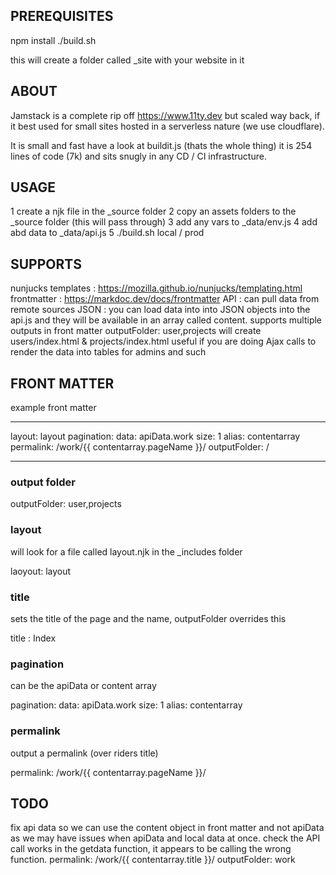 ## PREREQUISITES

npm install
./build.sh

this will create a folder called \_site with your website in it

## ABOUT

Jamstack is a complete rip off https://www.11ty.dev but scaled way back, if it best used
for small sites hosted in a serverless nature (we use cloudflare).

It is small and fast have a look at buildit.js (thats the whole thing) it is 254 lines of code (7k) and sits snugly in any CD / CI infrastructure.

## USAGE

1 create a njk file in the \_source folder
2 copy an assets folders to the \_source folder (this will pass through)
3 add any vars to \_data/env.js
4 add abd data to \_data/api.js
5 ./build.sh local / prod

## SUPPORTS

nunjucks templates : https://mozilla.github.io/nunjucks/templating.html
frontmatter : https://markdoc.dev/docs/frontmatter
API : can pull data from remote sources
JSON : you can load data into into JSON objects into the api.js and they will be available in an array called content.
supports multiple outputs in front matter outputFolder: user,projects will create users/index.html & projects/index.html useful if you are doing Ajax calls to render the data into tables for admins and such

## FRONT MATTER

example front matter

---

layout: layout
pagination:
data: apiData.work
size: 1
alias: contentarray
permalink: /work/{{ contentarray.pageName }}/
outputFolder: /

---

### output folder

outputFolder: user,projects

### layout

will look for a file called layout.njk in the \_includes folder

laoyout: layout

### title

sets the title of the page and the name, outputFolder overrides this

title : Index

### pagination

can be the apiData or content array

pagination:
data: apiData.work
size: 1
alias: contentarray

### permalink

output a permalink (over riders title)

permalink: /work/{{ contentarray.pageName }}/

## TODO

fix api data so we can use the content object in front matter and not apiData as we may have issues when apiData and local data at once.
check the API call works in the getdata function, it appears to be calling the wrong function.
permalink: /work/{{ contentarray.title }}/
outputFolder: work
